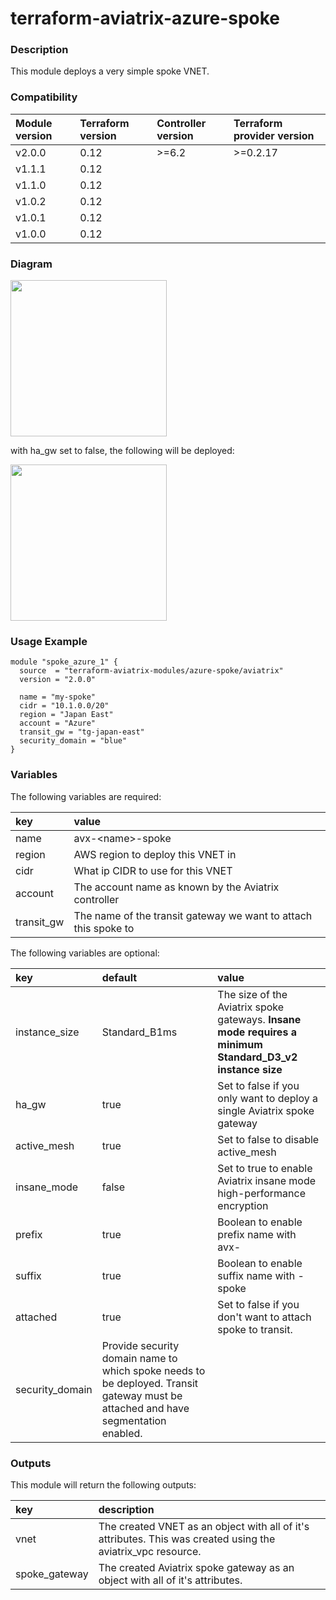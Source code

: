 # terraform-aviatrix-azure-spoke

### Description
This module deploys a very simple spoke VNET.

### Compatibility
Module version | Terraform version | Controller version | Terraform provider version
:--- | :--- | :--- | :---
v2.0.0 | 0.12 | >=6.2 | >=0.2.17
v1.1.1 | 0.12 | |
v1.1.0 | 0.12 | |
v1.0.2 | 0.12 | |
v1.0.1 | 0.12 | |
v1.0.0 | 0.12 | |

### Diagram
<img src="https://github.com/terraform-aviatrix-modules/terraform-aviatrix-azure-spoke/blob/master/img/azure-ha.png?raw=true" height="250">

with ha_gw set to false, the following will be deployed:

<img src="https://github.com/terraform-aviatrix-modules/terraform-aviatrix-azure-spoke/blob/master/img/azure-single.png?raw=true" height="250">

### Usage Example
```
module "spoke_azure_1" {
  source  = "terraform-aviatrix-modules/azure-spoke/aviatrix"
  version = "2.0.0"

  name = "my-spoke"
  cidr = "10.1.0.0/20"
  region = "Japan East"
  account = "Azure"
  transit_gw = "tg-japan-east"
  security_domain = "blue"  
}
```

### Variables
The following variables are required:

key | value
:--- | :---
name | avx-\<name\>-spoke
region | AWS region to deploy this VNET in
cidr | What ip CIDR to use for this VNET
account | The account name as known by the Aviatrix controller
transit_gw | The name of the transit gateway we want to attach this spoke to

The following variables are optional:

key | default | value 
:---|:---|:---
instance_size | Standard_B1ms | The size of the Aviatrix spoke gateways. **Insane mode requires a minimum Standard_D3_v2 instance size**
ha_gw | true | Set to false if you only want to deploy a single Aviatrix spoke gateway
active_mesh | true | Set to false to disable active_mesh
insane_mode | false | Set to true to enable Aviatrix insane mode high-performance encryption
prefix | true | Boolean to enable prefix name with avx-
suffix | true | Boolean to enable suffix name with -spoke
attached | true | Set to false if you don't want to attach spoke to transit.
security_domain | Provide security domain name to which spoke needs to be deployed. Transit gateway must be attached and have segmentation enabled.

### Outputs
This module will return the following outputs:

key | description
:---|:---
vnet | The created VNET as an object with all of it's attributes. This was created using the aviatrix_vpc resource.
spoke_gateway | The created Aviatrix spoke gateway as an object with all of it's attributes.
